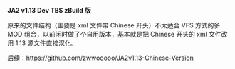 **JA2 v1.13 Dev TBS zBuild 版**

原来的文件结构（主要是 xml 文件带 Chinese 开头）不太适合 VFS 方式的多 MOD 组合，以前闲时做了个自用版本，基本就是把 Chinese 开头的 xml 文件改用 1.13 源文件直接汉化。

后续：https://github.com/zwwooooo/JA2v1.13-Chinese-Version